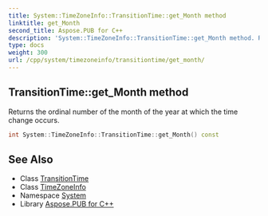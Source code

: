```yaml
---
title: System::TimeZoneInfo::TransitionTime::get_Month method
linktitle: get_Month
second_title: Aspose.PUB for C++
description: 'System::TimeZoneInfo::TransitionTime::get_Month method. Returns the ordinal number of the month of the year at which the time change occurs in C++.'
type: docs
weight: 300
url: /cpp/system/timezoneinfo/transitiontime/get_month/
---
```

## TransitionTime::get_Month method


Returns the ordinal number of the month of the year at which the time change occurs.

```cpp
int System::TimeZoneInfo::TransitionTime::get_Month() const
```

## See Also

* Class [TransitionTime](../)
* Class [TimeZoneInfo](../../)
* Namespace [System](../../../)
* Library [Aspose.PUB for C++](../../../../)
